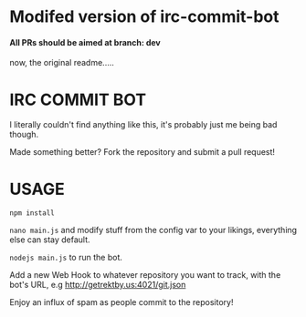 # Modifed version of irc-commit-bot

#### All PRs should be aimed at branch: dev


 
now, the original readme.....

# IRC COMMIT BOT

I literally couldn't find anything like this, it's probably just me being bad though.

Made something better? Fork the repository and submit a pull request!

# USAGE

```npm install```

`nano main.js` and modify stuff from the config var to your likings, everything else can stay default.

`nodejs main.js` to run the bot.

Add a new Web Hook to whatever repository you want to track, with the bot's URL, e.g http://getrektby.us:4021/git.json

Enjoy an influx of spam as people commit to the repository!